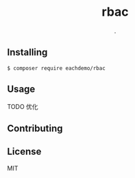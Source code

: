 <h1 align="center"> rbac </h1>

<p align="center"> .</p>


## Installing

```shell
$ composer require eachdemo/rbac
```

## Usage

TODO 优化

## Contributing


## License

MIT